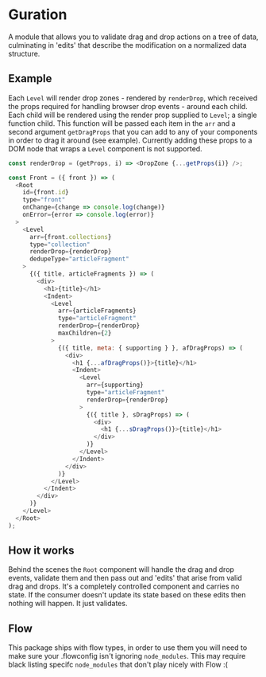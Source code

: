 # Guration

A module that allows you to validate drag and drop actions on a tree of data, culminating in 'edits' that describe the modification on a normalized data structure.

## Example
Each `Level` will render drop zones - rendered by `renderDrop`, which received the props required for handling browser drop events - around each child. Each child will be rendered using the render prop supplied to `Level`; a single function child. This function will be passed each item in the `arr` and a second argument `getDragProps` that you can add to any of your components in order to drag it around (see example). Currently adding these props to a DOM node that wraps a `Level` component is not supported.

```js
const renderDrop = (getProps, i) => <DropZone {...getProps(i)} />;

const Front = ({ front }) => (
  <Root
    id={front.id}
    type="front"
    onChange={change => console.log(change)}
    onError={error => console.log(error)}
  >
    <Level
      arr={front.collections}
      type="collection"
      renderDrop={renderDrop}
      dedupeType="articleFragment"
    >
      {({ title, articleFragments }) => (
        <div>
          <h1>{title}</h1>
          <Indent>
            <Level
              arr={articleFragments}
              type="articleFragment"
              renderDrop={renderDrop}
              maxChildren={2}
            >
              {({ title, meta: { supporting } }, afDragProps) => (
                <div>
                  <h1 {...afDragProps()}>{title}</h1>
                  <Indent>
                    <Level
                      arr={supporting}
                      type="articleFragment"
                      renderDrop={renderDrop}
                    >
                      {({ title }, sDragProps) => (
                        <div>
                          <h1 {...sDragProps()}>{title}</h1>
                        </div>
                      )}
                    </Level>
                  </Indent>
                </div>
              )}
            </Level>
          </Indent>
        </div>
      )}
    </Level>
  </Root>
);
```

## How it works
Behind the scenes the `Root` component will handle the drag and drop events, validate them and then pass out and 'edits' that arise from valid drag and drops. It's a completely controlled component and carries no state. If the consumer doesn't update its state based on these edits then nothing will happen. It just validates.

## Flow
This package ships with flow types, in order to use them you will need to make sure your .flowconfig isn't ignoring `node_modules`. This may require black listing specifc `node_modules` that don't play nicely with Flow :(
